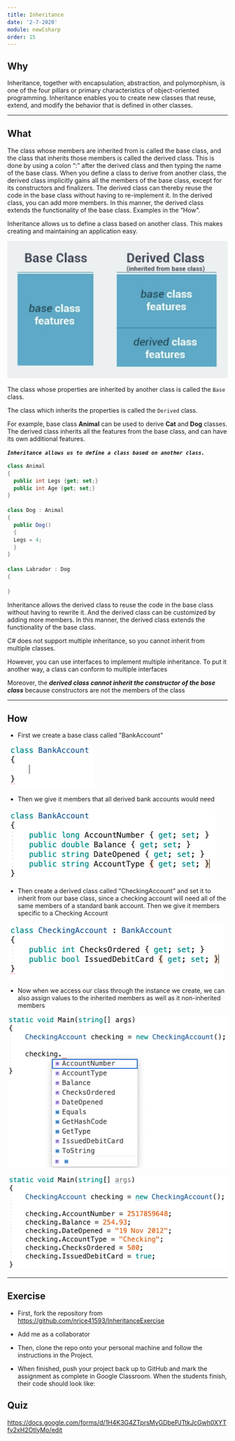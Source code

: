 ```yaml
---
title: Inheritance
date: '2-7-2020'
module: newCsharp
order: 15
---
```


## Why

Inheritance, together with encapsulation, abstraction, and polymorphism, is one of the four pillars or primary characteristics of object-oriented programming. Inheritance enables you to create new classes that reuse, extend, and modify the behavior that is defined in other classes.

---

## What

The class whose members are inherited from is called the base class, and the class that inherits those members is called the derived class. This is done by using a colon “:” after the derived class and then typing the name of the base class. When you define a class to derive from another class, the derived class implicitly gains all the members of the base class, except for its constructors and finalizers. The derived class can thereby reuse the code in the base class without having to re-implement it. In the derived class, you can add more members. In this manner, the derived class extends the functionality of the base class. Examples in the “How”.

Inheritance allows us to define a class based on another class. This makes creating and maintaining an application easy.

![Inheritance](../images/inheritanceEx0.png "Inheritance")

The class whose properties are inherited by another class is called the `Base` class.

The class which inherits the properties is called the `Derived` class.

For example, base class **Animal** can be used to derive **Cat** and **Dog** classes.
The derived class inherits all the features from the base class, and can have its own additional features.

***`Inheritance allows us to define a class based on another class.`***

```csharp
class Animal
{
  public int Legs {get; set;}
  public int Age {get; set;}
}

class Dog : Animal
{
  public Dog()
  {
  Legs = 4;
  }
}

class Labrador : Dog
{

}
```

Inheritance allows the derived class to reuse the code in the base class without having to rewrite it. And the derived class can be customized by adding more members. In this manner, the derived class extends the functionality of the base class.

C# does not support multiple inheritance, so you cannot inherit from multiple classes.

However, you can use interfaces to implement multiple inheritance. To put it another way, a class can conform to multiple interfaces

Moreover, the ***derived class cannot inherit the constructor of the base class*** because constructors are not the members of the class

---

## How

* First we create a base class called "BankAccount"

![BankAccount Class](../images/inheritanceEx1.png "BankAccount Class")

* Then we give it members that all derived bank accounts would need

![Add members](../images/inheritanceEx2.png "Add members")

* Then create a derived class called “CheckingAccount” and set it to inherit from our base class, since a checking account will need all of the same members of a standard bank account. Then we give it members specific to a Checking Account

![CheckingAccount Class](../images/inheritanceEx3.png "CheckingAccount Class")

* Now when we access our class through the instance we create, we can also assign values to the inherited members as well as it non-inherited members

![Add members](../images/inheritanceEx4.png "Add members")

![Assign Values](../images/inheritanceEx5.png "Assign Values")

---

## Exercise

* First, fork the repository from <https://github.com/nrice41593/InheritanceExercise>

* Add me as a collaborator

* Then, clone the repo onto your personal machine and follow the instructions in the Project.

* When finished, push your project back up to GitHub and mark the assignment as complete in Google Classroom.  When the students finish, their code should look like:

## Quiz

<https://docs.google.com/forms/d/1H4K3G4ZTprsMvGDbePJTtkJcGwh0XYTfv2xH2OtlyMo/edit>
